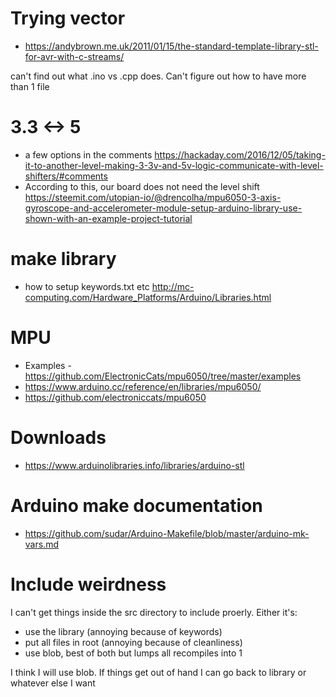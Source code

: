# Trying vector
* https://andybrown.me.uk/2011/01/15/the-standard-template-library-stl-for-avr-with-c-streams/

can't find out what .ino vs .cpp does. Can't figure out how to have more than 1 file



# 3.3 <-> 5
* a few options in the comments https://hackaday.com/2016/12/05/taking-it-to-another-level-making-3-3v-and-5v-logic-communicate-with-level-shifters/#comments
* According to this, our board does not need the level shift https://steemit.com/utopian-io/@drencolha/mpu6050-3-axis-gyroscope-and-accelerometer-module-setup-arduino-library-use-shown-with-an-example-project-tutorial


# make library
* how to setup keywords.txt etc http://mc-computing.com/Hardware_Platforms/Arduino/Libraries.html


# MPU
* Examples - https://github.com/ElectronicCats/mpu6050/tree/master/examples
* https://www.arduino.cc/reference/en/libraries/mpu6050/
* https://github.com/electroniccats/mpu6050


# Downloads
* https://www.arduinolibraries.info/libraries/arduino-stl


# Arduino make documentation
* https://github.com/sudar/Arduino-Makefile/blob/master/arduino-mk-vars.md


# Include weirdness
I can't get things inside the src directory to include proerly. Either it's:
* use the library (annoying because of keywords)
* put all files in root (annoying because of cleanliness)
* use blob, best of both but lumps all recompiles into 1

I think I will use blob. If things get out of hand I can go back to library or whatever else I want

